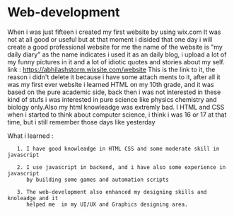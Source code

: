 # Web-development

When i was just fifteen i created my first website by using wix.com
It was not at all good or useful but at that moment i disided that one day i will create a good professional website for me
the name of the website is "my daily diary" as the name indicates i used it as an daily blog, i upload a lot of my funny 
pictures in it and a lot of idiotic quotes and stories about my self.
link : https://abhilashstorm.wixsite.com/website This is the link to it, the reason i didn't delete it because i have some 
attach ments to it, after all it was my first ever website 
i learned HTML on my 10th grade, and it was based on the pure academic side, back then i was not interested in these kind of 
stufs i was interested  in pure science like physics chemistry and biology only.Also  my html knowleadge was extremly bad.
I HTML and CSS when i started to think about computer science, i think i was 16 or 17 at that time, but i still remember those
days like yesterday



What i learned :
        
       1. I have good knowleadge in HTML CSS and some moderate skill in javascript
       
       2. I use javascript in backend, and i have also some experience in javascript
          by building some games and automation scripts 
       
       3. The web-development also enhanced my designing skills and knoleadge and it
          helped me  in my UI/UX and Graphics designing area.
          
